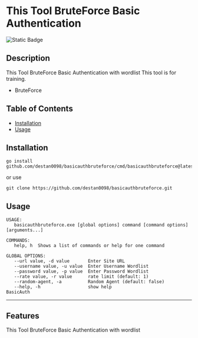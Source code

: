 ﻿# This Tool BruteForce Basic Authentication  
![Static Badge](https://img.shields.io/badge/Go-100%25-brightgreen)
## Description

This Tool BruteForce Basic Authentication  with wordlist 
This tool is for training.


- BruteForce 




## Table of Contents 


- [Installation](#installation)
- [Usage](#usage)


## Installation

```
go install github.com/destan0098/basicauthbruteforce/cmd/basicauthbruteforce@latest
```
or use
```
git clone https://github.com/destan0098/basicauthbruteforce.git

```

## Usage


```
USAGE:
   basicauthbruteforce.exe [global options] command [command options] [arguments...]

COMMANDS:
   help, h  Shows a list of commands or help for one command

GLOBAL OPTIONS:
   --url value, -d value       Enter Site URL
   --username value, -u value  Enter Username Wordlist
   --password value, -p value  Enter Password Wordlist
   --rate value, -r value      rate limit (default: 1)
   --random-agent, -a          Random Agent (default: false)
   --help, -h                  show help
BasicAuth

```




---


## Features

This Tool BruteForce Basic Authentication  with wordlist 


